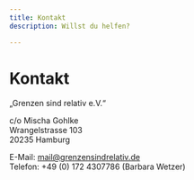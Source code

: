```yaml
---
title: Kontakt
description: Willst du helfen?

---
```

# Kontakt

„Grenzen sind relativ e.V.“

c/o Mischa Gohlke  
Wrangelstrasse 103  
20235 Hamburg

E-Mail: mail@grenzensindrelativ.de  
Telefon: +49 (0) 172 4307786 (Barbara Wetzer)